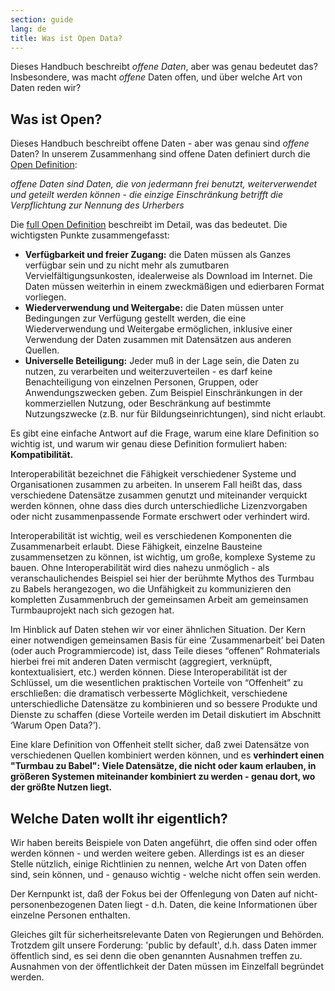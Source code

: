 ```yaml
---
section: guide
lang: de
title: Was ist Open Data?
---
```


Dieses Handbuch beschreibt *offene Daten*, aber was genau bedeutet das? Insbesondere, was macht *offene* Daten offen, und über welche Art von Daten reden wir?

## Was ist Open?

Dieses Handbuch beschreibt offene Daten - aber was genau sind *offene* Daten? In unserem Zusammenhang sind offene Daten definiert durch die [Open Definition](http://opendefinition.org/):

*offene Daten sind Daten, die von jedermann frei benutzt, weiterverwendet und geteilt werden können - die einzige Einschränkung betrifft die Verpflichtung zur Nennung des Urherbers*

Die [full Open Definition](http://opendefinition.org/okd/) beschreibt im Detail, was das bedeutet. Die wichtigsten Punkte zusammengefasst:

-   **Verfügbarkeit und freier Zugang:** die Daten müssen als Ganzes verfügbar sein und zu nicht mehr als zumutbaren Vervielfältigungsunkosten, idealerweise als Download im Internet. Die Daten müssen weiterhin in einem zweckmäßigen und edierbaren Format vorliegen.
-   **Wiederverwendung und Weitergabe:** die Daten müssen unter Bedingungen zur Verfügung gestellt werden, die eine Wiederverwendung und Weitergabe ermöglichen, inklusive einer Verwendung der Daten zusammen mit Datensätzen aus anderen Quellen.
-   **Universelle Beteiligung:** Jeder muß in der Lage sein, die Daten zu nutzen, zu verarbeiten und weiterzuverteilen - es darf keine Benachteiligung von einzelnen Personen, Gruppen, oder Anwendungszwecken geben. Zum Beispiel Einschränkungen in der kommerziellen Nutzung, oder Beschränkung auf bestimmte Nutzungszwecke (z.B. nur für Bildungseinrichtungen), sind nicht erlaubt.

Es gibt eine einfache Antwort auf die Frage, warum eine klare Definition so wichtig ist, und warum wir genau diese Definition formuliert haben: **Kompatibilität.**

Interoperabilität bezeichnet die Fähigkeit verschiedener Systeme und Organisationen zusammen zu arbeiten. In unserem Fall heißt das, dass verschiedene Datensätze zusammen genutzt und miteinander verquickt werden können, ohne dass dies durch unterschiedliche Lizenzvorgaben oder nicht zusammenpassende Formate erschwert oder verhindert wird.

Interoperabilität ist wichtig, weil es verschiedenen Komponenten die Zusammenarbeit erlaubt. Diese Fähigkeit, einzelne Bausteine zusammensetzen zu können, ist wichtig, um große, komplexe Systeme zu bauen. Ohne Interoperabilität wird dies nahezu unmöglich - als veranschaulichendes Beispiel sei hier der berühmte Mythos des Turmbau zu Babels herangezogen, wo die Unfähigkeit zu kommunizieren den kompletten Zusammenbruch der gemeinsamen Arbeit am gemeinsamen Turmbauprojekt nach sich gezogen hat.

Im Hinblick auf Daten stehen wir vor einer ähnlichen Situation. Der Kern einer notwendigen gemeinsamen Basis für eine ‘Zusammenarbeit’ bei Daten (oder auch Programmiercode) ist, dass Teile dieses “offenen” Rohmaterials hierbei frei mit anderen Daten vermischt (aggregiert, verknüpft, kontextualisiert, etc.) werden können. Diese Interoperabilität ist der Schlüssel, um die wesentlichen praktischen Vorteile von “Offenheit” zu erschließen: die dramatisch verbesserte Möglichkeit, verschiedene unterschiedliche Datensätze zu kombinieren und so bessere Produkte und Dienste zu schaffen (diese Vorteile werden im Detail diskutiert im Abschnitt ‘Warum Open Data?’).

Eine klare Definition von Offenheit stellt sicher, daß zwei Datensätze von verschiedenen Quellen kombiniert werden können, und es **verhindert einen "Turmbau zu Babel": Viele Datensätze, die nicht oder kaum erlauben, in größeren Systemen miteinander kombiniert zu werden - genau dort, wo der größte Nutzen liegt.**

## Welche Daten wollt ihr eigentlich?

Wir haben bereits Beispiele von Daten angeführt, die offen sind oder offen werden können - und werden weitere geben. Allerdings ist es an dieser Stelle nützlich, einige Richtlinien zu nennen, welche Art von Daten offen sind, sein können, und - genauso wichtig - welche nicht offen sein werden.

Der Kernpunkt ist, daß der Fokus bei der Offenlegung von Daten auf nicht-personenbezogenen Daten liegt - d.h. Daten, die keine Informationen über einzelne Personen enthalten.

Gleiches gilt für sicherheitsrelevante Daten von Regierungen und Behörden. Trotzdem gilt unsere Forderung: 'public by default', d.h. dass Daten immer öffentlich sind, es sei denn die oben genannten Ausnahmen treffen zu. Ausnahmen von der öffentlichkeit der Daten müssen im Einzelfall begründet werden.